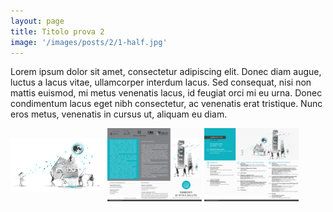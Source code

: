 ```yaml
---
layout: page
title: Titolo prova 2
image: '/images/posts/2/1-half.jpg'
---
```


Lorem ipsum dolor sit amet, consectetur adipiscing elit. Donec diam augue, luctus a lacus vitae, ullamcorper interdum lacus. Sed consequat, nisi non mattis euismod, mi metus venenatis lacus, id feugiat orci mi eu urna. Donec condimentum lacus eget nibh consectetur, ac venenatis erat tristique. Nunc eros metus, venenatis in cursus ut, aliquam eu diam.


<img src="/images/posts/2/1-half.jpg" alt="styleguide" style="width:30%; display: inline-block; vertical-align:middle;" />
<img src="/images/posts/2/2-half.jpg" alt="styleguide" style="width:30%; display: inline-block; vertical-align:middle;" />
<img src="/images/posts/2/3-half.jpg" alt="styleguide" style="width:30%; display: inline-block; vertical-align:middle;" />
<br /><br />


